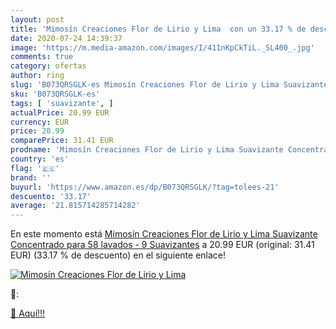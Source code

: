 ```yaml
---
layout: post
title: 'Mimosín Creaciones Flor de Lirio y Lima  con un 33.17 % de descuento'
date: 2020-07-24 14:39:37
image: 'https://m.media-amazon.com/images/I/411nKpCkTiL._SL400_.jpg'
comments: true
category: ofertas
author: ring
slug: 'B073QRSGLK-es Mimosín Creaciones Flor de Lirio y Lima Suavizante...'
sku: 'B073QRSGLK-es'
tags: [ 'suavizante', ]
actualPrice: 20.99 EUR
currency: EUR
price: 20.99
comparePrice: 31.41 EUR
prodname: 'Mimosín Creaciones Flor de Lirio y Lima Suavizante Concentrado para 58 lavados - 9 Suavizantes'
country: 'es'
flag: '🇪🇸'
brand: ''
buyurl: 'https://www.amazon.es/dp/B073QRSGLK/?tag=tolees-21'
descuento: '33.17'
average: '21.815714285714282'
---
```


En este momento está [Mimosín Creaciones Flor de Lirio y Lima Suavizante Concentrado para 58 lavados - 9 Suavizantes](https://www.amazon.es/dp/B073QRSGLK/?tag=tolees-21) a 20.99 EUR (original: 31.41 EUR) (33.17 %  de descuento) en el siguiente enlace!

[![Mimosín Creaciones Flor de Lirio y Lima ](https://m.media-amazon.com/images/I/411nKpCkTiL._SL400_.jpg)](https://www.amazon.es/dp/B073QRSGLK/?tag=tolees-21)

🔎:


[🛒 Aquí!!!](https://www.amazon.es/dp/B073QRSGLK/?tag=tolees-21)
